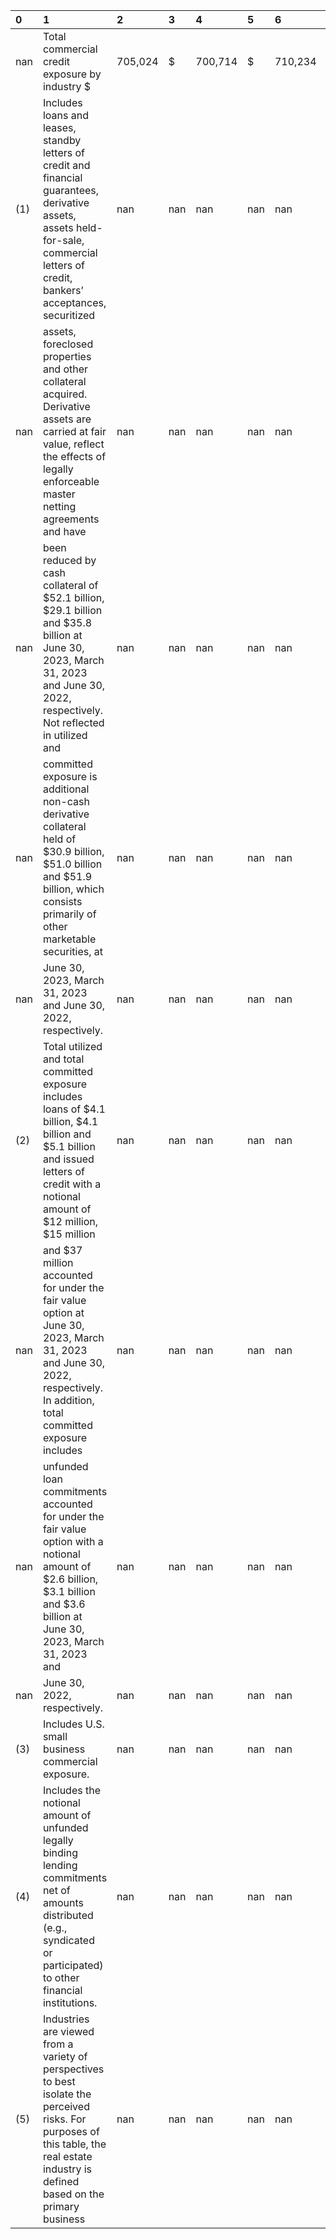 | 0   | 1                                                                                                                                                                                         | 2       | 3   | 4       | 5   | 6       | 7   | 8         | 9   | 10        | 11   | 12        |
|:----|:------------------------------------------------------------------------------------------------------------------------------------------------------------------------------------------|:--------|:----|:--------|:----|:--------|:----|:----------|:----|:----------|:-----|:----------|
| nan | Total commercial credit exposure by industry $                                                                                                                                            | 705,024 | $   | 700,714 | $   | 710,234 | $   | 1,210,523 | $   | 1,196,386 | $    | 1,216,619 |
| (1) | Includes loans and leases, standby letters of credit and financial guarantees, derivative assets, assets held-for-sale, commercial letters of credit, bankers’ acceptances, securitized   | nan     | nan | nan     | nan | nan     | nan | nan       | nan | nan       | nan  | nan       |
| nan | assets, foreclosed properties and other collateral acquired. Derivative assets are carried at fair value, reflect the effects of legally enforceable master netting agreements and have   | nan     | nan | nan     | nan | nan     | nan | nan       | nan | nan       | nan  | nan       |
| nan | been reduced by cash collateral of $52.1 billion, $29.1 billion and $35.8 billion at June 30, 2023, March 31, 2023 and June 30, 2022, respectively. Not reflected in utilized and         | nan     | nan | nan     | nan | nan     | nan | nan       | nan | nan       | nan  | nan       |
| nan | committed exposure is additional non-cash derivative collateral held of $30.9 billion, $51.0 billion and $51.9 billion, which consists primarily of other marketable securities, at       | nan     | nan | nan     | nan | nan     | nan | nan       | nan | nan       | nan  | nan       |
| nan | June 30, 2023, March 31, 2023 and June 30, 2022, respectively.                                                                                                                            | nan     | nan | nan     | nan | nan     | nan | nan       | nan | nan       | nan  | nan       |
| (2) | Total utilized and total committed exposure includes loans of $4.1 billion, $4.1 billion and $5.1 billion and issued letters of credit with a notional amount of $12 million, $15 million | nan     | nan | nan     | nan | nan     | nan | nan       | nan | nan       | nan  | nan       |
| nan | and $37 million accounted for under the fair value option at June 30, 2023, March 31, 2023 and June 30, 2022, respectively. In addition, total committed exposure includes                | nan     | nan | nan     | nan | nan     | nan | nan       | nan | nan       | nan  | nan       |
| nan | unfunded loan commitments accounted for under the fair value option with a notional amount of $2.6 billion, $3.1 billion and $3.6 billion at June 30, 2023, March 31, 2023 and            | nan     | nan | nan     | nan | nan     | nan | nan       | nan | nan       | nan  | nan       |
| nan | June 30, 2022, respectively.                                                                                                                                                              | nan     | nan | nan     | nan | nan     | nan | nan       | nan | nan       | nan  | nan       |
| (3) | Includes U.S. small business commercial exposure.                                                                                                                                         | nan     | nan | nan     | nan | nan     | nan | nan       | nan | nan       | nan  | nan       |
| (4) | Includes the notional amount of unfunded legally binding lending commitments net of amounts distributed (e.g., syndicated or participated) to other financial institutions.               | nan     | nan | nan     | nan | nan     | nan | nan       | nan | nan       | nan  | nan       |
| (5) | Industries are viewed from a variety of perspectives to best isolate the perceived risks. For purposes of this table, the real estate industry is defined based on the primary business   | nan     | nan | nan     | nan | nan     | nan | nan       | nan | nan       | nan  | nan       |